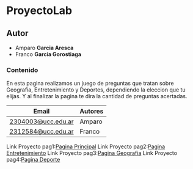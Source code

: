 # ProyectoLab
## Autor
* Amparo **Garcia Aresca**
* Franco **Garcia Gorostiaga**
  
### Contenido

En esta pagina realizamos un juego de preguntas que tratan sobre Geografia, Entretenimiento y Deportes, dependiendo la eleccion que tu elijas.
Y al finalizar la pagina te dira la cantidad de preguntas acertadas.

|Email|Autores|
|-----|-------|
|2304003@ucc.edu.ar|Amparo|
|2312584@ucc.edu.ar|Franco|

Link Proyecto pag1:[Pagina Principal](http://localhost:63342/proyecto2024-aresca-gorostiaga/index.html?_ijt=3gvh5hptk54fpak1uom8tsg869&_ij_reload=RELOAD_ON_SAVE)
Link Proyecto pag2:[Pagina Entretenimiento](http://localhost:63342/proyecto2024-aresca-gorostiaga/entretenimiento.html?_ijt=rf3alo1iftdl75aqmae011tjs5&_ij_reload=RELOAD_ON_SAVE)
Link Proyecto pag3:[Pagina Geografia](http://localhost:63342/proyecto2024-aresca-gorostiaga/geografia.html?_ijt=pd4cspin96v8psiqpcaocd8fm4&_ij_reload=RELOAD_ON_SAVE)
Link Proyecto pag4:[Pagina Deporte](http://localhost:63342/proyecto2024-aresca-gorostiaga/deporte.html?_ijt=pd4cspin96v8psiqpcaocd8fm4&_ij_reload=RELOAD_ON_SAVE)
